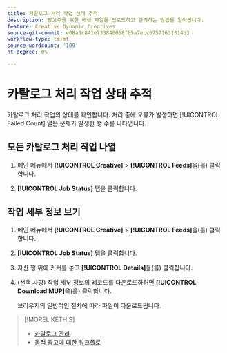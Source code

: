 ```yaml
---
title: 카탈로그 처리 작업 상태 추적
description: 광고주를 위한 에셋 파일을 업로드하고 관리하는 방법을 알아봅니다.
feature: Creative Dynamic Creatives
source-git-commit: e08a3c841e733840058f85a7ecc67571631314b3
workflow-type: tm+mt
source-wordcount: '109'
ht-degree: 0%

---
```


# 카탈로그 처리 작업 상태 추적

카탈로그 처리 작업의 상태를 확인합니다. 처리 중에 오류가 발생하면 [!UICONTROL Failed Count] 열은 문제가 발생한 행 수를 나타냅니다.

<!-- Validate and reword:

By clicking on "View Failure" on the right, you can see further details about the error. The most common errors are "Image processing error" where there is a missing image asset, or "Duplicate partnum" where the unique column has a non-unique name that is referenced in another feed or within the same feed file.

-->

## 모든 카탈로그 처리 작업 나열

1. 메인 메뉴에서 **[!UICONTROL Creative]** > **[!UICONTROL Feeds]**&#x200B;을(를) 클릭합니다.

1. **[!UICONTROL Job Status]** 탭을 클릭합니다.

## 작업 세부 정보 보기

1. 메인 메뉴에서 **[!UICONTROL Creative]** > **[!UICONTROL Feeds]**&#x200B;을(를) 클릭합니다.

1. **[!UICONTROL Job Status]** 탭을 클릭합니다.

1. 자산 행 위에 커서를 놓고 **[!UICONTROL Details]**&#x200B;을(를) 클릭합니다.

1. (선택 사항) 작업 세부 정보의 레코드를 다운로드하려면 **[!UICONTROL Download MUP]**&#x200B;을(를) 클릭합니다. <!-- What does this mean? -->

   브라우저의 일반적인 절차에 따라 파일이 다운로드됩니다.

>[!MORELIKETHIS]
>
>* [카탈로그 관리](/help/creative/feeds/catalog-manage.md)
>* [동적 광고에 대한 워크플로](/help/creative/introduction/workflow-dynamic-ads.md)
